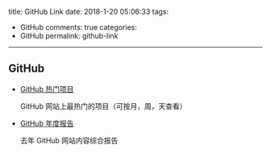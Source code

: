 title: GitHub Link
date: 2018-1-20 05:06:33
tags: 
 - GitHub
comments: true
categories: 
 - GitHub
permalink: github-link
---

## GitHub   

- [GitHub 热门项目]  

   GitHub 网站上最热门的项目（可按月，周，天查看）  

- [GitHub 年度报告]  

   去年 GitHub 网站内容综合报告
 
 
[GitHub 热门项目]:https://github.com/trending
[GitHub 年度报告]:https://octoverse.github.com 
